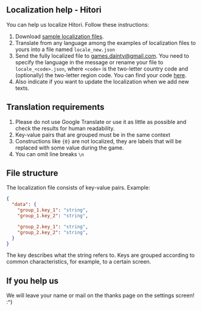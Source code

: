 ## Localization help - Hitori

You can help us localize Hitori. Follow these instructions:
1. Download [sample localization files](https://github.com/DaintyGames/DaintyGames.github.io/raw/master/localization-help/hitori.zip).
1. Translate from any language among the examples of localization files to yours into a file named ```locale_new.json```
1. Send the fully localized file to [games.dainty@gmail.com](mailto:games.dainty@gmail.com). You need to specify the language in the message or rename your file to ```locale_<code>.json```, where ```<code>``` is the two-letter country code and (optionally) the two-letter region code. You can find your code [here](https://github.com/L-P/native-language-list/blob/master/data/langs.csv).
1. Also indicate if you want to update the localization when we add new texts.

Translation requirements
-------------------
1. Please do not use Google Translate or use it as little as possible and check the results for human readability.
1. Key-value pairs that are grouped must be in the same context
1. Constructions like ```{0}``` are not localized, they are labels that will be replaced with some value during the game.
1. You can omit line breaks ```\n```

File structure
--------------
The localization file consists of key-value pairs. Example:
```json
{
  "data": {
    "group_1.key_1": "string",
    "group_1.key_2": "string",

    "group_2.key_1": "string",
    "group_2.key_2": "string",
  }
}
```
The key describes what the string refers to. Keys are grouped according to common characteristics, for example, to a certain screen.

If you help us
---------------
We will leave your name or mail on the thanks page on the settings screen! :^)
